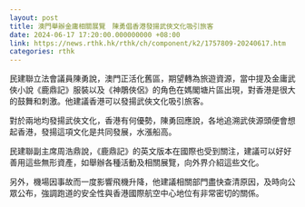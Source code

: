 ```yaml
---
layout: post
title: 澳門舉辦金庸相關展覽　陳勇倡香港發揚武俠文化吸引旅客
date: 2024-06-17 17:20:00.000000000 +08:00
link: https://news.rthk.hk/rthk/ch/component/k2/1757809-20240617.htm
categories: rthk
---
```


民建聯立法會議員陳勇說，澳門正活化舊區，期望轉為旅遊資源，當中提及金庸武俠小說《鹿鼎記》服裝以及《神鵰俠侶》的角色在媽閣塘片區出現，對香港是很大的鼓舞和刺激。他建議香港可以發揚武俠文化吸引旅客。

對於兩地均發揚武俠文化，香港有何優勢，陳勇回應說，各地追溯武俠源頭便會想起香港，發揚這項文化是共同發展，水漲船高。

民建聯副主席周浩鼎說，《鹿鼎記》的英文版本在國際也受到關注，建議可以好好善用這些無形資產，如舉辦各種活動及相關展覽，向外界介紹這些文化。

另外，機場因事故而一度影響飛機升降，他建議相關部門盡快查清原因，及時向公眾公布，強調跑道的安全性與香港國際航空中心地位有非常密切的關係。
